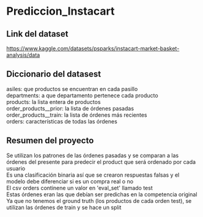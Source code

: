 # Prediccion_Instacart
## Link del dataset
https://www.kaggle.com/datasets/psparks/instacart-market-basket-analysis/data

## Diccionario del datasest
asiles: que productos se encuentran en cada pasillo  
departments: a que departamento pertenece cada producto  
products: la lista entera de productos  
order_products__prior: la lista de órdenes pasadas  
order_products__train: la lista de órdenes más recientes  
orders: características de todas las órdenes  

## Resumen del proyecto
Se utilizan los patrones de las órdenes pasadas y se comparan a las órdenes del presente 
para predecir el product que será ordenado por cada usuario  
Es una clasificación binaria así que se crearon respuestas falsas y el modelo
debe diferenciar si es un compra real o no  
El csv orders continene un valor en 'eval_set' llamado test  
Estas órdenes eran las que debían ser predichas en la competencia original  
Ya que no tenemos el ground truth (los productos de cada orden test),
se utilizan las órdenes de train y se hace un split

